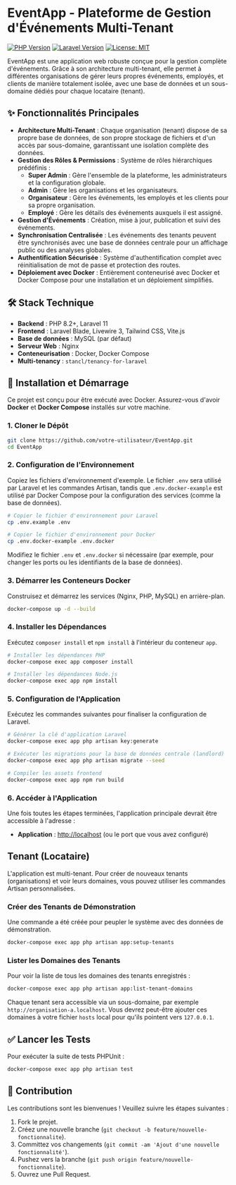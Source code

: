 # EventApp - Plateforme de Gestion d'Événements Multi-Tenant

[![PHP Version](https://img.shields.io/badge/php-%3E%3D8.2-8892BF.svg)](https://php.net/)
[![Laravel Version](https://img.shields.io/badge/laravel-11.x-FF2D20.svg)](https://laravel.com/)
[![License: MIT](https://img.shields.io/badge/License-MIT-yellow.svg)](https://opensource.org/licenses/MIT)

EventApp est une application web robuste conçue pour la gestion complète d'événements. Grâce à son architecture multi-tenant, elle permet à différentes organisations de gérer leurs propres événements, employés, et clients de manière totalement isolée, avec une base de données et un sous-domaine dédiés pour chaque locataire (tenant).

## ✨ Fonctionnalités Principales

- **Architecture Multi-Tenant** : Chaque organisation (tenant) dispose de sa propre base de données, de son propre stockage de fichiers et d'un accès par sous-domaine, garantissant une isolation complète des données.
- **Gestion des Rôles & Permissions** : Système de rôles hiérarchiques prédéfinis :
    - **Super Admin** : Gère l'ensemble de la plateforme, les administrateurs et la configuration globale.
    - **Admin** : Gère les organisations et les organisateurs.
    - **Organisateur** : Gère les événements, les employés et les clients pour sa propre organisation.
    - **Employé** : Gère les détails des événements auxquels il est assigné.
- **Gestion d'Événements** : Création, mise à jour, publication et suivi des événements.
- **Synchronisation Centralisée** : Les événements des tenants peuvent être synchronisés avec une base de données centrale pour un affichage public ou des analyses globales.
- **Authentification Sécurisée** : Système d'authentification complet avec réinitialisation de mot de passe et protection des routes.
- **Déploiement avec Docker** : Entièrement conteneurisé avec Docker et Docker Compose pour une installation et un déploiement simplifiés.

## 🛠️ Stack Technique

- **Backend** : PHP 8.2+, Laravel 11
- **Frontend** : Laravel Blade, Livewire 3, Tailwind CSS, Vite.js
- **Base de données** : MySQL (par défaut)
- **Serveur Web** : Nginx
- **Conteneurisation** : Docker, Docker Compose
- **Multi-tenancy** : `stancl/tenancy-for-laravel`

## 🚀 Installation et Démarrage

Ce projet est conçu pour être exécuté avec Docker. Assurez-vous d'avoir **Docker** et **Docker Compose** installés sur votre machine.

### 1. Cloner le Dépôt

```bash
git clone https://github.com/votre-utilisateur/EventApp.git
cd EventApp
```

### 2. Configuration de l'Environnement

Copiez les fichiers d'environnement d'exemple. Le fichier `.env` sera utilisé par Laravel et les commandes Artisan, tandis que `.env.docker-example` est utilisé par Docker Compose pour la configuration des services (comme la base de données).

```bash
# Copier le fichier d'environnement pour Laravel
cp .env.example .env

# Copier le fichier d'environnement pour Docker
cp .env.docker-example .env.docker
```

Modifiez le fichier `.env` et `.env.docker` si nécessaire (par exemple, pour changer les ports ou les identifiants de la base de données).

### 3. Démarrer les Conteneurs Docker

Construisez et démarrez les services (Nginx, PHP, MySQL) en arrière-plan.

```bash
docker-compose up -d --build
```

### 4. Installer les Dépendances

Exécutez `composer install` et `npm install` à l'intérieur du conteneur `app`.

```bash
# Installer les dépendances PHP
docker-compose exec app composer install

# Installer les dépendances Node.js
docker-compose exec app npm install
```

### 5. Configuration de l'Application

Exécutez les commandes suivantes pour finaliser la configuration de Laravel.

```bash
# Générer la clé d'application Laravel
docker-compose exec app php artisan key:generate

# Exécuter les migrations pour la base de données centrale (landlord)
docker-compose exec app php artisan migrate --seed

# Compiler les assets frontend
docker-compose exec app npm run build
```

### 6. Accéder à l'Application

Une fois toutes les étapes terminées, l'application principale devrait être accessible à l'adresse :

- **Application** : [http://localhost](http://localhost) (ou le port que vous avez configuré)

## Tenant (Locataire)

L'application est multi-tenant. Pour créer de nouveaux tenants (organisations) et voir leurs domaines, vous pouvez utiliser les commandes Artisan personnalisées.

### Créer des Tenants de Démonstration

Une commande a été créée pour peupler le système avec des données de démonstration.

```bash
docker-compose exec app php artisan app:setup-tenants
```

### Lister les Domaines des Tenants

Pour voir la liste de tous les domaines des tenants enregistrés :

```bash
docker-compose exec app php artisan app:list-tenant-domains
```

Chaque tenant sera accessible via un sous-domaine, par exemple `http://organisation-a.localhost`. Vous devrez peut-être ajouter ces domaines à votre fichier `hosts` local pour qu'ils pointent vers `127.0.0.1`.

## ✅ Lancer les Tests

Pour exécuter la suite de tests PHPUnit :

```bash
docker-compose exec app php artisan test
```

## 🤝 Contribution

Les contributions sont les bienvenues ! Veuillez suivre les étapes suivantes :
1. Fork le projet.
2. Créez une nouvelle branche (`git checkout -b feature/nouvelle-fonctionnalite`).
3. Committez vos changements (`git commit -am 'Ajout d'une nouvelle fonctionnalité'`).
4. Pushez vers la branche (`git push origin feature/nouvelle-fonctionnalite`).
5. Ouvrez une Pull Request.

